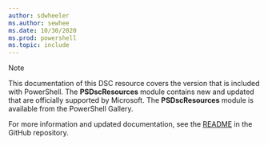 ```yaml
---
author: sdwheeler
ms.author: sewhee
ms.date: 10/30/2020
ms.prod: powershell
ms.topic: include
---
```

> [!NOTE]
> This documentation of this DSC resource covers the version that is included with PowerShell. The
> **PSDscResources** module contains new and updated that are officially supported by Microsoft.
> The **PSDscResources** module is available from the PowerShell Gallery.
>
> For more information and updated documentation, see the
> [README](https://github.com/PowerShell/PSDscResources/blob/dev/README.md) in the GitHub
> repository.
